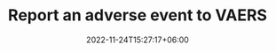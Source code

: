 ---
title: "Report an adverse event to VAERS"
date: 2022-11-24T15:27:17+06:00
draft: false
bg_image: "images/backgrounds/page-title.jpg"
description : ""
linkurl: https://vaers.hhs.gov/esub/index.jsp
weight: 35
---